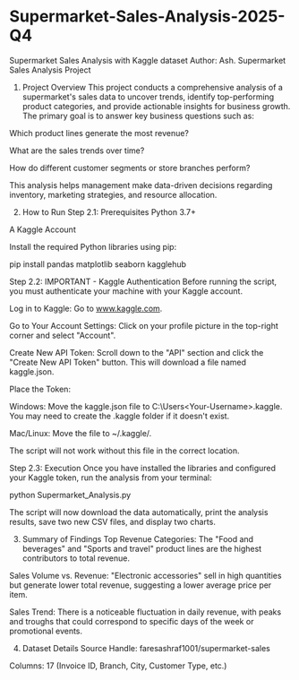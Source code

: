 # Supermarket-Sales-Analysis-2025-Q4
Supermarket Sales Analysis with Kaggle dataset
Author: Ash.
Supermarket Sales Analysis Project
1. Project Overview
This project conducts a comprehensive analysis of a supermarket's sales data to uncover trends, identify top-performing product categories, and provide actionable insights for business growth. The primary goal is to answer key business questions such as:

Which product lines generate the most revenue?

What are the sales trends over time?

How do different customer segments or store branches perform?

This analysis helps management make data-driven decisions regarding inventory, marketing strategies, and resource allocation.

2. How to Run
Step 2.1: Prerequisites
Python 3.7+

A Kaggle Account

Install the required Python libraries using pip:

pip install pandas matplotlib seaborn kagglehub

Step 2.2: IMPORTANT - Kaggle Authentication
Before running the script, you must authenticate your machine with your Kaggle account.

Log in to Kaggle: Go to www.kaggle.com.

Go to Your Account Settings: Click on your profile picture in the top-right corner and select "Account".

Create New API Token: Scroll down to the "API" section and click the "Create New API Token" button. This will download a file named kaggle.json.

Place the Token:

Windows: Move the kaggle.json file to C:\Users\<Your-Username>\.kaggle\. You may need to create the .kaggle folder if it doesn't exist.

Mac/Linux: Move the file to ~/.kaggle/.

The script will not work without this file in the correct location.

Step 2.3: Execution
Once you have installed the libraries and configured your Kaggle token, run the analysis from your terminal:

python Supermarket_Analysis.py

The script will now download the data automatically, print the analysis results, save two new CSV files, and display two charts.

3. Summary of Findings
Top Revenue Categories: The "Food and beverages" and "Sports and travel" product lines are the highest contributors to total revenue.

Sales Volume vs. Revenue: "Electronic accessories" sell in high quantities but generate lower total revenue, suggesting a lower average price per item.

Sales Trend: There is a noticeable fluctuation in daily revenue, with peaks and troughs that could correspond to specific days of the week or promotional events.

4. Dataset Details
Source Handle: faresashraf1001/supermarket-sales

Columns: 17 (Invoice ID, Branch, City, Customer Type, etc.)